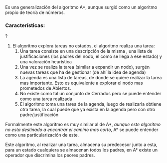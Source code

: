 
Es una generalización del algoritmo A*, aunque surgió como un algoritmo propio de teoría de números.


### Características:
?
1. El algoritmo explora tareas no estados, el algoritmo realiza una tarea:
	1. Una tarea consiste en una descripción de la misma , una lista de justificaciones (los padres del nodo, el como se llega a ese estado) y una valoración heurística
	2. Una vez se realiza la tarea (similar a expandir un nodo), surgén nuevas tareas que ha de gestionar (de ahí la idea de agenda)
	3. La agenda es una lista de tareas, de donde se quiere realizar la tarea mas importante. Esto es equivalente a explorar el nodo mas prometedos de Abiertos.
	4. No existe como tal un conjunto de Cerrados pero se puede entender como una tarea realizada
	5. El algoritmo toma una tarea de la agenda, luego de realizarla obtiene otra tarea, la cual puede que ya exista en la agenda pero con otro padre/justificación

Formalmente este algoritmo es muy similar al de A\*, *aunque este algoritmo no esta destinado a encontrar el camino mas corto*, A\* se puede entender como una particularización de este.

Este algoritmo, al realizar una tarea, almacena su predecesor junto a esta, para un estado cualquiera se almacenan todos los padres, en A* existe un operador que discrimina los peores padres.
